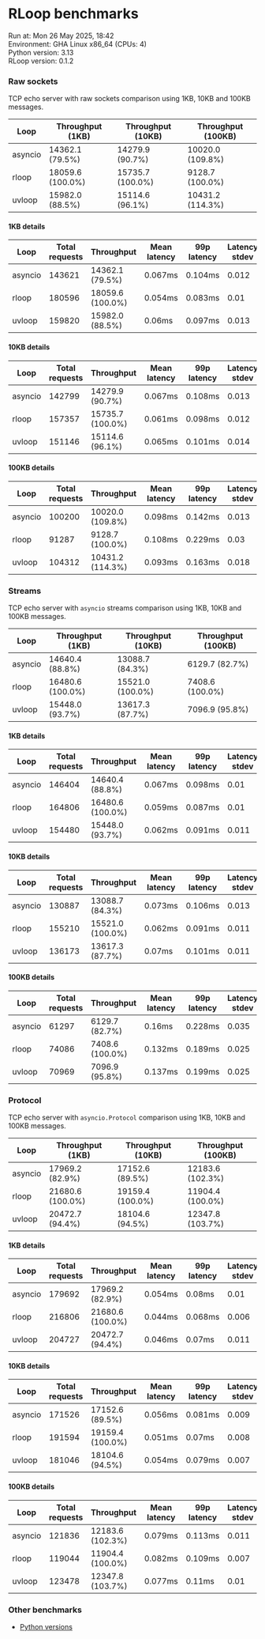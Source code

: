 # RLoop benchmarks

Run at: Mon 26 May 2025, 18:42    
Environment: GHA Linux x86_64 (CPUs: 4)    
Python version: 3.13    
RLoop version: 0.1.2    

### Raw sockets

TCP echo server with raw sockets comparison using 1KB, 10KB and 100KB messages.


| Loop | Throughput (1KB) | Throughput (10KB) | Throughput (100KB) |
| --- | --- | --- | --- |
| asyncio | 14362.1 (79.5%) | 14279.9 (90.7%) | 10020.0 (109.8%) | 
| rloop | 18059.6 (100.0%) | 15735.7 (100.0%) | 9128.7 (100.0%) | 
| uvloop | 15982.0 (88.5%) | 15114.6 (96.1%) | 10431.2 (114.3%) | 


#### 1KB details

| Loop | Total requests | Throughput | Mean latency | 99p latency | Latency stdev |
| --- | --- | --- | --- | --- | --- |
| asyncio | 143621 | 14362.1 (79.5%) | 0.067ms | 0.104ms | 0.012 |
| rloop | 180596 | 18059.6 (100.0%) | 0.054ms | 0.083ms | 0.01 |
| uvloop | 159820 | 15982.0 (88.5%) | 0.06ms | 0.097ms | 0.013 |


#### 10KB details

| Loop | Total requests | Throughput | Mean latency | 99p latency | Latency stdev |
| --- | --- | --- | --- | --- | --- |
| asyncio | 142799 | 14279.9 (90.7%) | 0.067ms | 0.108ms | 0.013 |
| rloop | 157357 | 15735.7 (100.0%) | 0.061ms | 0.098ms | 0.012 |
| uvloop | 151146 | 15114.6 (96.1%) | 0.065ms | 0.101ms | 0.014 |


#### 100KB details

| Loop | Total requests | Throughput | Mean latency | 99p latency | Latency stdev |
| --- | --- | --- | --- | --- | --- |
| asyncio | 100200 | 10020.0 (109.8%) | 0.098ms | 0.142ms | 0.013 |
| rloop | 91287 | 9128.7 (100.0%) | 0.108ms | 0.229ms | 0.03 |
| uvloop | 104312 | 10431.2 (114.3%) | 0.093ms | 0.163ms | 0.018 |


### Streams

TCP echo server with `asyncio` streams comparison using 1KB, 10KB and 100KB messages.


| Loop | Throughput (1KB) | Throughput (10KB) | Throughput (100KB) |
| --- | --- | --- | --- |
| asyncio | 14640.4 (88.8%) | 13088.7 (84.3%) | 6129.7 (82.7%) | 
| rloop | 16480.6 (100.0%) | 15521.0 (100.0%) | 7408.6 (100.0%) | 
| uvloop | 15448.0 (93.7%) | 13617.3 (87.7%) | 7096.9 (95.8%) | 


#### 1KB details

| Loop | Total requests | Throughput | Mean latency | 99p latency | Latency stdev |
| --- | --- | --- | --- | --- | --- |
| asyncio | 146404 | 14640.4 (88.8%) | 0.067ms | 0.098ms | 0.01 |
| rloop | 164806 | 16480.6 (100.0%) | 0.059ms | 0.087ms | 0.01 |
| uvloop | 154480 | 15448.0 (93.7%) | 0.062ms | 0.091ms | 0.011 |


#### 10KB details

| Loop | Total requests | Throughput | Mean latency | 99p latency | Latency stdev |
| --- | --- | --- | --- | --- | --- |
| asyncio | 130887 | 13088.7 (84.3%) | 0.073ms | 0.106ms | 0.013 |
| rloop | 155210 | 15521.0 (100.0%) | 0.062ms | 0.091ms | 0.011 |
| uvloop | 136173 | 13617.3 (87.7%) | 0.07ms | 0.101ms | 0.011 |


#### 100KB details

| Loop | Total requests | Throughput | Mean latency | 99p latency | Latency stdev |
| --- | --- | --- | --- | --- | --- |
| asyncio | 61297 | 6129.7 (82.7%) | 0.16ms | 0.228ms | 0.035 |
| rloop | 74086 | 7408.6 (100.0%) | 0.132ms | 0.189ms | 0.025 |
| uvloop | 70969 | 7096.9 (95.8%) | 0.137ms | 0.199ms | 0.025 |


### Protocol

TCP echo server with `asyncio.Protocol` comparison using 1KB, 10KB and 100KB messages.


| Loop | Throughput (1KB) | Throughput (10KB) | Throughput (100KB) |
| --- | --- | --- | --- |
| asyncio | 17969.2 (82.9%) | 17152.6 (89.5%) | 12183.6 (102.3%) | 
| rloop | 21680.6 (100.0%) | 19159.4 (100.0%) | 11904.4 (100.0%) | 
| uvloop | 20472.7 (94.4%) | 18104.6 (94.5%) | 12347.8 (103.7%) | 


#### 1KB details

| Loop | Total requests | Throughput | Mean latency | 99p latency | Latency stdev |
| --- | --- | --- | --- | --- | --- |
| asyncio | 179692 | 17969.2 (82.9%) | 0.054ms | 0.08ms | 0.01 |
| rloop | 216806 | 21680.6 (100.0%) | 0.044ms | 0.068ms | 0.006 |
| uvloop | 204727 | 20472.7 (94.4%) | 0.046ms | 0.07ms | 0.011 |


#### 10KB details

| Loop | Total requests | Throughput | Mean latency | 99p latency | Latency stdev |
| --- | --- | --- | --- | --- | --- |
| asyncio | 171526 | 17152.6 (89.5%) | 0.056ms | 0.081ms | 0.009 |
| rloop | 191594 | 19159.4 (100.0%) | 0.051ms | 0.07ms | 0.008 |
| uvloop | 181046 | 18104.6 (94.5%) | 0.054ms | 0.079ms | 0.007 |


#### 100KB details

| Loop | Total requests | Throughput | Mean latency | 99p latency | Latency stdev |
| --- | --- | --- | --- | --- | --- |
| asyncio | 121836 | 12183.6 (102.3%) | 0.079ms | 0.113ms | 0.011 |
| rloop | 119044 | 11904.4 (100.0%) | 0.082ms | 0.109ms | 0.007 |
| uvloop | 123478 | 12347.8 (103.7%) | 0.077ms | 0.11ms | 0.01 |


### Other benchmarks

- [Python versions](./pyver.md)
